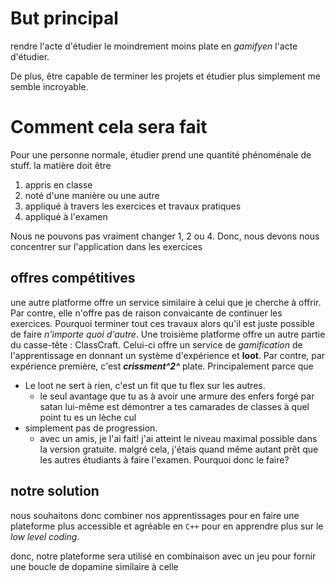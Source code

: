 


# But principal
rendre l'acte d'étudier le moindrement moins plate en *gamifyen* l'acte d'étudier.

De plus, être capable de terminer les projets et étudier plus simplement me semble incroyable.

# Comment cela sera fait
Pour une personne normale, étudier prend une quantité phénoménale de stuff. la matière doit être
1. appris en classe 
2. noté d'une manière ou une autre
3. appliqué à travers les exercices et travaux pratiques 
4. appliqué à l'examen

Nous ne pouvons pas vraiment changer 1, 2 ou 4. Donc, nous devons nous concentrer sur l'application dans les exercices

## offres compétitives

une autre platforme offre un service similaire à celui que je cherche à offrir. Par contre, elle n'offre pas de raison convaicante de continuer les exercices. Pourquoi terminer tout ces travaux alors qu'il est juste possible de faire *n'importe quoi d'autre*. Une troisième platforme offre un autre partie du casse-tête : ClassCraft. Celui-ci offre un service de *gamification* de l'apprentissage en donnant un système d'expérience et **loot**. Par contre, par expérience première, c'est ***crissment^2^*** plate. Principalement parce que 
- Le loot ne sert à rien, c'est un fit que tu flex sur les autres.
	- le seul avantage que tu as à avoir une armure des enfers forgé par satan lui-même est démontrer a tes camarades de classes à quel point tu es un lèche cul
- simplement pas de progression.
	- avec un amis, je l'ai fait! j'ai atteint le niveau maximal possible dans la version gratuite. malgré cela, j'étais quand même autant prêt que les autres étudiants à faire l'examen. Pourquoi donc le faire?

## notre solution
nous souhaitons donc combiner nos apprentissages pour en faire une plateforme plus accessible et agréable en `C++` pour en apprendre plus sur le *low level coding*.  

donc, notre plateforme sera utilisé en combinaison avec un jeu pour fornir une boucle de dopamine similaire à celle 
<!--stackedit_data:
eyJoaXN0b3J5IjpbODU3NjMwOTU5XX0=
-->
